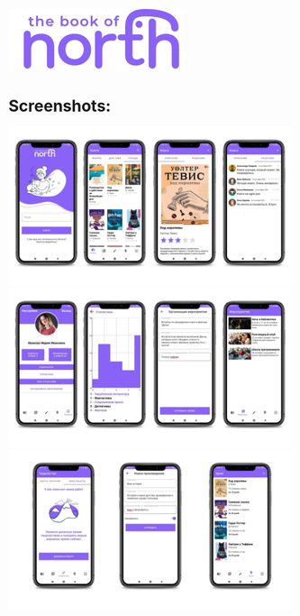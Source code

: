 ![](https://github.com/Zellka/NorthBook/blob/master/logo.png)


# Screenshots:
![](https://github.com/Zellka/NorthBook/blob/master/1.png)
![](https://github.com/Zellka/NorthBook/blob/master/2.png)
![](https://github.com/Zellka/NorthBook/blob/master/3.png)
